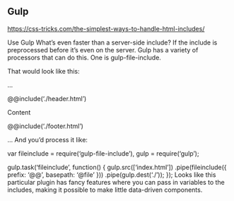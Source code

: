 Gulp
----

https://css-tricks.com/the-simplest-ways-to-handle-html-includes/

Use Gulp What’s even faster than a server-side include? If the include is preprocessed before it’s even on the server. Gulp has a variety of processors that can do this. One is gulp-file-include.

That would look like this:

…

@<span class="citation" data-cites="include">@include</span>(‘./header.html’)

Content

@<span class="citation" data-cites="include">@include</span>(‘./footer.html’)

… And you’d process it like:

var fileinclude = require(‘gulp-file-include’), gulp = require(‘gulp’);

gulp.task(‘fileinclude’, function() { gulp.src(\[‘index.html’\]) .pipe(fileinclude({ prefix: ‘@@’, basepath: ‘<span class="citation" data-cites="file">@file</span>’ })) .pipe(gulp.dest(‘./’)); }); Looks like this particular plugin has fancy features where you can pass in variables to the includes, making it possible to make little data-driven components.
